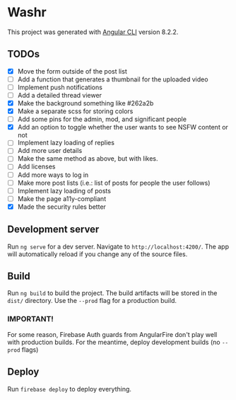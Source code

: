 # Washr

This project was generated with [Angular CLI](https://github.com/angular/angular-cli) version 8.2.2.

## TODOs

- [x] Move the form outside of the post list
- [ ] Add a function that generates a thumbnail for the uploaded video
- [ ] Implement push notifications
- [ ] Add a detailed thread viewer
- [x] Make the background something like #262a2b
- [x] Make a separate scss for storing colors
- [ ] Add some pins for the admin, mod, and significant people
- [x] Add an option to toggle whether the user wants to see NSFW content or not
- [ ] Implement lazy loading of replies
- [ ] Add more user details
- [ ] Make the same method as above, but with likes.
- [ ] Add licenses
- [ ] Add more ways to log in
- [ ] Make more post lists (i.e.: list of posts for people the user follows)
- [ ] Implement lazy loading of posts
- [ ] Make the page a11y-compliant
- [x] Made the security rules better

## Development server

Run `ng serve` for a dev server. Navigate to `http://localhost:4200/`. The app will automatically reload if you change any of the source files.

## Build

Run `ng build` to build the project. The build artifacts will be stored in the `dist/` directory. Use the `--prod` flag for a production build.

### IMPORTANT!

For some reason, Firebase Auth guards from AngularFire don't play well with production builds. For the meantime, deploy development builds (no `--prod` flags)

## Deploy

Run `firebase deploy` to deploy everything.
